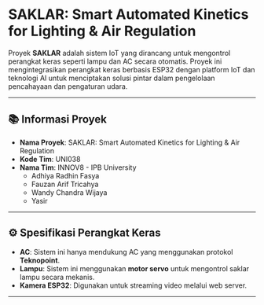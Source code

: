 # SAKLAR: Smart Automated Kinetics for Lighting & Air Regulation

Proyek **SAKLAR** adalah sistem IoT yang dirancang untuk mengontrol perangkat keras seperti lampu dan AC secara otomatis. 
Proyek ini mengintegrasikan perangkat keras berbasis ESP32 dengan platform IoT dan teknologi AI untuk menciptakan solusi 
pintar dalam pengelolaan pencahayaan dan pengaturan udara.

---

## 📚 Informasi Proyek

- **Nama Proyek**: SAKLAR: Smart Automated Kinetics for Lighting & Air Regulation
- **Kode Tim**: UNI038
- **Nama Tim**: INNOV8 - IPB University
  - Adhiya Radhin Fasya
  - Fauzan Arif Tricahya
  - Wandy Chandra Wijaya
  - Yasir
 
---
 
## ⚙️ Spesifikasi Perangkat Keras

- **AC**: Sistem ini hanya mendukung AC yang menggunakan protokol **Teknopoint**.
- **Lampu**: Sistem ini menggunakan **motor servo** untuk mengontrol saklar lampu secara mekanis.
- **Kamera ESP32**: Digunakan untuk streaming video melalui web server.

---
